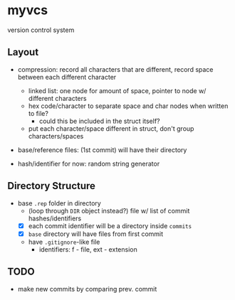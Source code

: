 # myvcs
version control system

## Layout

- compression: record all characters that are different, record space between each different character
	- linked list: one node for amount of space, pointer to node w/ different characters 
	- hex code/character to separate space and char nodes when written to file?
		- could this be included in the struct itself?
	- put each character/space different in struct, don't group characters/spaces

- base/reference files: (1st commit) will have their directory
- hash/identifier for now: random string generator

## Directory Structure
- base `.rep` folder in directory
	- (loop through `DIR` object instead?) file w/ list of commit hashes/identifiers
	- [x] each commit identifier will be a directory inside `commits`
	- [x] `base` directory will have files from first commit
	- have `.gitignore`-like file
		- identifiers: f - file, ext - extension

## TODO
- make new commits by comparing prev. commit
